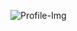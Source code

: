 ![Profile-Img](https://avatars3.githubusercontent.com/u/45663642?s=400&u=b6db5adbcfd00f2714ebf9ed5bf0e00b45f7ef98&v=4)
